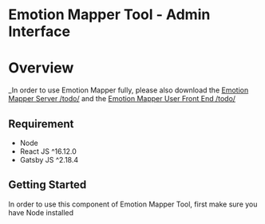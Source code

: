 <h1>
  Emotion Mapper Tool - Admin Interface
</h1>

# Overview
_In order to use Emotion Mapper fully, please also download the [Emotion Mapper Server /todo/]() and the [Emotion Mapper User Front End /todo/]()

## Requirement

* Node
* React JS ^16.12.0
* Gatsby JS ^2.18.4

## Getting Started

In order to use this component of Emotion Mapper Tool, first make sure you have Node installed
